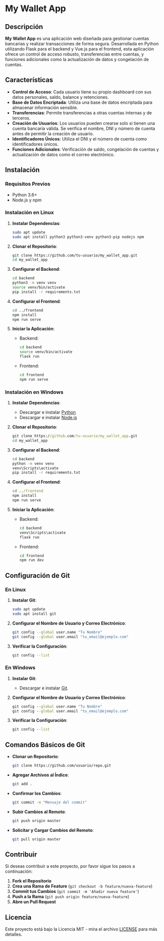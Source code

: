 # My Wallet App

## Descripción

**My Wallet App** es una aplicación web diseñada para gestionar cuentas bancarias y realizar transacciones de forma segura. Desarrollada en Python utilizando Flask para el backend y Vue.js para el frontend, esta aplicación ofrece un control de acceso robusto, transferencias entre cuentas, y funciones adicionales como la actualización de datos y congelación de cuentas.

## Características

- **Control de Acceso**: Cada usuario tiene su propio dashboard con sus datos personales, saldo, balance y retenciones.
- **Base de Datos Encriptada**: Utiliza una base de datos encriptada para almacenar información sensible.
- **Transferencias**: Permite transferencias a otras cuentas internas y de terceros.
- **Creación de Usuarios**: Los usuarios pueden crearse solo si tienen una cuenta bancaria válida. Se verifica el nombre, DNI y número de cuenta antes de permitir la creación de usuario.
- **Identificadores Únicos**: Utiliza el DNI y el número de cuenta como identificadores únicos.
- **Funciones Adicionales**: Verificación de saldo, congelación de cuentas y actualización de datos como el correo electrónico.



## Instalación

### Requisitos Previos

- Python 3.6+
- Node.js y npm

### Instalación en Linux

1. **Instalar Dependencias**:
    ```bash
    sudo apt update
    sudo apt install python3 python3-venv python3-pip nodejs npm
    ```

2. **Clonar el Repositorio**:
    ```bash
    git clone https://github.com/tu-usuario/my_wallet_app.git
    cd my_wallet_app
    ```

3. **Configurar el Backend**:
    ```bash
    cd backend
    python3 -m venv venv
    source venv/bin/activate
    pip install -r requirements.txt
    ```

4. **Configurar el Frontend**:
    ```bash
    cd ../frontend
    npm install
    npm run serve
    ```

5. **Iniciar la Aplicación**:
    - Backend:
      ```bash
      cd backend
      source venv/bin/activate
      flask run
      ```
    - Frontend:
      ```bash
      cd frontend
      npm run serve
      ```

### Instalación en Windows

1. **Instalar Dependencias**:
    - Descargar e instalar [Python](https://www.python.org/downloads/)
    - Descargar e instalar [Node.js](https://nodejs.org/)

2. **Clonar el Repositorio**:
    ```cmd
    git clone https://github.com/tu-usuario/my_wallet_app.git
    cd my_wallet_app
    ```

3. **Configurar el Backend**:
    ```cmd
    cd backend
    python -m venv venv
    venv\Scripts\activate
    pip install -r requirements.txt
    ```

4. **Configurar el Frontend**:
    ```cmd
    cd ../frontend
    npm install
    npm run serve
    ```

5. **Iniciar la Aplicación**:
    - Backend:
      ```cmd
      cd backend
      venv\Scripts\activate
      flask run
      ```
    - Frontend:
      ```cmd
      cd frontend
      npm run dev
      ```

## Configuración de Git

### En Linux

1. **Instalar Git**:
    ```bash
    sudo apt update
    sudo apt install git
    ```

2. **Configurar el Nombre de Usuario y Correo Electrónico**:
    ```bash
    git config --global user.name "Tu Nombre"
    git config --global user.email "tu_email@ejemplo.com"
    ```

3. **Verificar la Configuración**:
    ```bash
    git config --list
    ```

### En Windows

1. **Instalar Git**:
    - Descargar e instalar [Git](https://git-scm.com/).

2. **Configurar el Nombre de Usuario y Correo Electrónico**:
    ```cmd
    git config --global user.name "Tu Nombre"
    git config --global user.email "tu_email@ejemplo.com"
    ```

3. **Verificar la Configuración**:
    ```cmd
    git config --list
    ```

## Comandos Básicos de Git

- **Clonar un Repositorio**:
    ```bash
    git clone https://github.com/usuario/repo.git
    ```

- **Agregar Archivos al Índice**:
    ```bash
    git add .
    ```

- **Confirmar los Cambios**:
    ```bash
    git commit -m "Mensaje del commit"
    ```

- **Subir Cambios al Remoto**:
    ```bash
    git push origin master
    ```

- **Solicitar y Cargar Cambios del Remoto**:
    ```bash
    git pull origin master
    ```

## Contribuir

Si deseas contribuir a este proyecto, por favor sigue los pasos a continuación:

1. **Fork el Repositorio**
2. **Crea una Rama de Feature** (`git checkout -b feature/nueva-feature`)
3. **Commit tus Cambios** (`git commit -m 'Añadir nueva feature'`)
4. **Push a la Rama** (`git push origin feature/nueva-feature`)
5. **Abre un Pull Request**

## Licencia

Este proyecto está bajo la Licencia MIT - mira el archivo [LICENSE](LICENSE) para más detalles.
